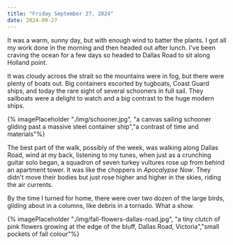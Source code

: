 ```yaml
---
title: "Friday September 27, 2024"
date: 2024-09-27
---
```

It was a warm, sunny day, but with enough wind to batter the plants.  I got all my work done in the morning and then headed out after lunch.  I've been craving the ocean for a few days so headed to Dallas Road to sit along Holland point.  

It was cloudy across the strait so the mountains were in fog, but there were plenty of boats out.  Big containers escorted by tugboats, Coast Guard ships, and today the rare sight of several schooners in full sail.  They sailboats were a delight to watch and a big contrast to the huge modern ships.

{% imagePlaceholder "./img/schooner.jpg", "a canvas sailing schooner gliding past a massive steel container ship","a contrast of time and materials"%}

The best part of the walk, possibly of the week, was walking along Dallas Road, wind at my back, listening to my tunes, when just as a crunching guitar solo began, a squadron of seven turkey vultures rose up from behind an apartment tower.  It was like the choppers in _Apocalypse Now_.  They didn't move their bodies but just rose higher and higher in the skies, riding the air currents.

By the time I turned for home, there were over two dozen of the large birds, gliding about in a columns, like debris in a tornado.  What a show.

{% imagePlaceholder "./img/fall-flowers-dallas-road.jpg", "a tiny clutch of pink flowers growing at the edge of the bluff, Dallas Road, Victoria","small pockets of fall colour"%}
